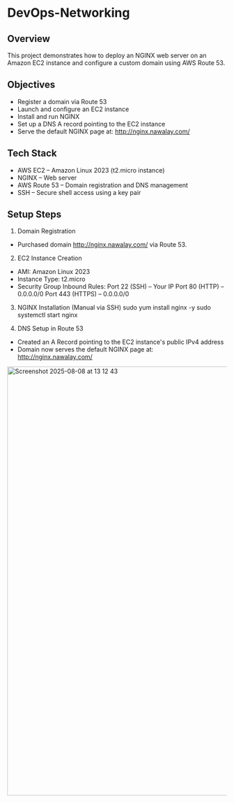 # DevOps-Networking

## Overview

This project demonstrates how to deploy an NGINX web server on an Amazon EC2 instance and configure a custom domain using AWS Route 53.

## Objectives
- Register a domain via Route 53  
- Launch and configure an EC2 instance  
- Install and run NGINX  
- Set up a DNS A record pointing to the EC2 instance  
- Serve the default NGINX page at: http://nginx.nawalay.com/

## Tech Stack
- AWS EC2 – Amazon Linux 2023 (t2.micro instance)
- NGINX – Web server
- AWS Route 53 – Domain registration and DNS management
- SSH – Secure shell access using a key pair

## Setup Steps
1. Domain Registration
- Purchased domain http://nginx.nawalay.com/ via Route 53.

2. EC2 Instance Creation
- AMI: Amazon Linux 2023
- Instance Type: t2.micro
- Security Group Inbound Rules:
     Port 22 (SSH) – Your IP
     Port 80 (HTTP) – 0.0.0.0/0
     Port 443 (HTTPS) – 0.0.0.0/0
  
3. NGINX Installation (Manual via SSH)
sudo yum install nginx -y sudo systemctl start nginx


4. DNS Setup in Route 53

- Created an A Record pointing to the EC2 instance's public IPv4 address
- Domain now serves the default NGINX page at: http://nginx.nawalay.com/

<img width="1512" height="982" alt="Screenshot 2025-08-08 at 13 12 43" src="https://github.com/user-attachments/assets/09d18919-27be-46a5-b2e0-60cab59989ce" />
